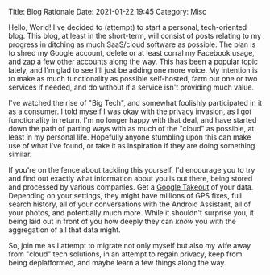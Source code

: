 Title: Blog Rationale
Date: 2021-01-22 19:45
Category: Misc

Hello, World! I've decided to (attempt) to start a personal, tech-oriented blog. This blog, at least in the short-term, will consist of posts relating to my progress in ditching as much SaaS/cloud software as possible. The plan is to shred my Google account, delete or at least corral my Facebook usage, and zap a few other accounts along the way. This has been a popular topic lately, and I'm glad to see I'll just be adding one more voice. My intention is to make as much functionality as possible self-hosted, farm out one or two services if needed, and do without if a service isn't providing much value.

I've watched the rise of "Big Tech", and somewhat foolishly participated in it as a consumer. I told myself I was okay with the privacy invasion, as I got functionality in return. I'm no longer happy with that deal, and have started down the path of parting ways with as much of the "cloud" as possible, at least in my personal life. Hopefully anyone stumbling upon this can make use of what I've found, or take it as inspiration if they are doing something similar.

If you're on the fence about tackling this yourself, I'd encourage you to try and find out exactly what information about you is out there, being stored and processed by various companies. Get a [Google Takeout](https://takeout.google.com) of your data. Depending on your settings, they might have millions of GPS fixes, full search history, all of your conversations with the Android Assistant, all of your photos, and potentially much more. While it shouldn't surprise you, it being laid out in front of you how deeply they can _know_ you with the aggregation of all that data might.

So, join me as I attempt to migrate not only myself but also my wife away from "cloud" tech solutions, in an attempt to regain privacy, keep from being deplatformed, and maybe learn a few things along the way.
